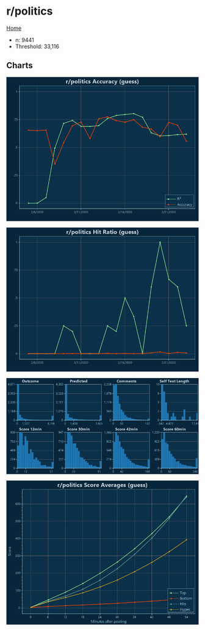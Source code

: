 # r/politics

[Home](../index.md)

* n: 9441
* Threshold: 33,116

## Charts

![r/politics R² (guess)](../images/guess_politics_Accuracy.png "r/politics R² (guess)")

![r/politics Hit Ratio (guess)](../images/guess_politics_HitRatio.png "r/politics Hit Ratio (guess)")

![r/politics Distributions (guess)](../images/guess_politics_Distributions.png "r/politics Distributions (guess)")

![r/politics Score Averages (guess)](../images/guess_politics_Scores.png "r/politics Score Averages (guess)")

